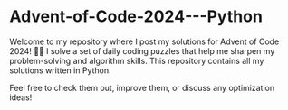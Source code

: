 # Advent-of-Code-2024---Python

Welcome to my repository where I post my solutions for Advent of Code 2024! 🎄🎅
I solve a set of daily coding puzzles that help me sharpen my problem-solving and algorithm skills. 
This repository contains all my solutions written in Python.

Feel free to check them out, improve them, or discuss any optimization ideas!
